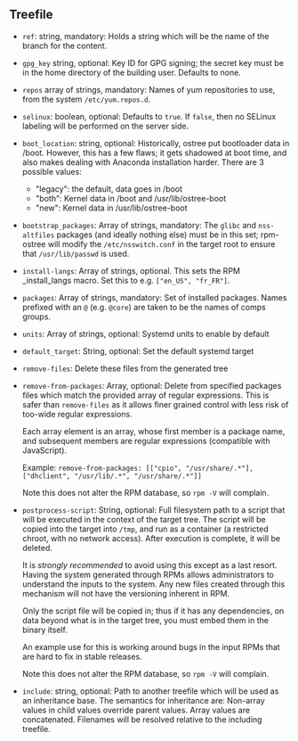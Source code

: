 Treefile
--------

 * `ref`: string, mandatory: Holds a string which will be the name of
   the branch for the content.

 * `gpg_key` string, optional: Key ID for GPG signing; the secret key
   must be in the home directory of the building user.  Defaults to
   none.

 * `repos` array of strings, mandatory: Names of yum repositories to
   use, from the system `/etc/yum.repos.d`.

 * `selinux`: boolean, optional: Defaults to `true`.  If `false`, then
   no SELinux labeling will be performed on the server side.

 * `boot_location`: string, optional: Historically, ostree put bootloader data
    in /boot.  However, this has a few flaws; it gets shadowed at boot time,
    and also makes dealing with Anaconda installation harder.  There are 3
    possible values:
    * "legacy": the default, data goes in /boot
    * "both": Kernel data in /boot and /usr/lib/ostree-boot
    * "new": Kernel data in /usr/lib/ostree-boot

 * `bootstrap_packages`: Array of strings, mandatory: The `glibc` and
   `nss-altfiles` packages (and ideally nothing else) must be in this
   set; rpm-ostree will modify the `/etc/nsswitch.conf` in the target
   root to ensure that `/usr/lib/passwd` is used.

 * `install-langs`: Array of strings, optional.  This sets the RPM
   _install_langs macro.  Set this to e.g. `["en_US", "fr_FR"]`.

 * `packages`: Array of strings, mandatory: Set of installed packages.
   Names prefixed with an `@` (e.g. `@core`) are taken to be the names
   of comps groups.

 * `units`: Array of strings, optional: Systemd units to enable by default

 * `default_target`: String, optional: Set the default systemd target

 * `remove-files`: Delete these files from the generated tree

 * `remove-from-packages`: Array, optional: Delete from specified packages
   files which match the provided array of regular expressions.
   This is safer than `remove-files` as it allows finer grained control
   with less risk of too-wide regular expressions.

   Each array element is an array, whose first member is a package name,
   and subsequent members are regular expressions (compatible with JavaScript).

   Example: `remove-from-packages: [["cpio", "/usr/share/.*"], ["dhclient", "/usr/lib/.*", "/usr/share/.*"]]`

   Note this does not alter the RPM database, so `rpm -V` will complain.

 * `postprocess-script`: String, optional: Full filesystem path to a script
   that will be executed in the context of the target tree.  The script
   will be copied into the target into `/tmp`, and run as a container
   (a restricted chroot, with no network access).  After execution is
   complete, it will be deleted.

   It is *strongly recommended* to avoid using this except as a last resort.
   Having the system generated through RPMs allows administrators to understand
   the inputs to the system.  Any new files created through this mechanism will
   not have the versioning inherent in RPM.

   Only the script file will be copied in; thus if it has any dependencies,
   on data beyond what is in the target tree, you must embed them in the binary
   itself.

   An example use for this is working around bugs in the input RPMs that are
   hard to fix in stable releases.

   Note this does not alter the RPM database, so `rpm -V` will complain.

 * `include`: string, optional: Path to another treefile which will be
   used as an inheritance base.  The semantics for inheritance are:
   Non-array values in child values override parent values.  Array
   values are concatenated.  Filenames will be resolved relative to
   the including treefile.
